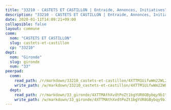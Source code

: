 ```yaml
---
title: "33210 - CASTETS ET CASTILLON | Entraide, Annonces, Initiatives"
description: "33210 - CASTETS ET CASTILLON | Entraide, Annonces, Initiatives"
date: 2020-01-11T14:09:21+09:00
collapsible: false
layout: commune
comm:
  nom: "CASTETS ET CASTILLON"
  slug: castets-et-castillon
  cp: "33210"
dept:
  nom: "Gironde"
  slug: gironde
  num: "33"
peerpad:
  comm:
    read_path: /r/markdown/33210_castets-et-castillon/4XTTM1UifwWm22WL2GE154RW5VqWUmDFSeJJe1M8PPkBzTcaY
    write_path: /w/markdown/33210_castets-et-castillon/4XTTM1UifwWm22WL2GE154RW5VqWUmDFSeJJe1M8PPkBzTcaY-K3TgU8rrX1Xpqx3sgj2QFS1zVtE2MU8iJishbUDfLaftGVkUnJHCwv2bCgnJ87EzYpWnWS6u18C7fM36Ry6HRjTQWfeYuLFt9mUYU6khDBhCK2iR6CmiPWXyUDytcCgz2d5V6mLY
  dept:
    read_path: /r/markdown/33_gironde/4XTTMAthXvdtPoZt1bgYUR8GBybqy9b1tLUaaKDw5iKj57LRt
    write_path: /w/markdown/33_gironde/4XTTMAthXvdtPoZt1bgYUR8GBybqy9b1tLUaaKDw5iKj57LRt-K3TgU8ogmN5s8hbKrZhkV9P1KQiFepNWXjoYRvdMTW1jt7eRXTmrjG677tN9mcUTsALjzYGgb8mvcrYPJn2Jd8cTiBmF9aZcbgdcQL1kzCPJnSf6X8tpEcGPdTr5qT6cQqEpt6oQ
---
```


